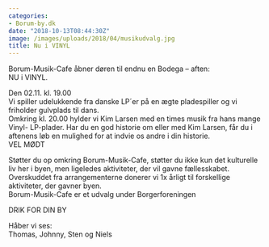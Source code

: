 ```yaml
---
categories:
- Borum-by.dk
date: "2018-10-13T08:44:30Z"
image: /images/uploads/2018/04/musikudvalg.jpg
title: Nu i VINYL
---
```


Borum-Musik-Cafe åbner døren til endnu en Bodega – aften:   
NU i VINYL.

Den 02.11. kl. 19.00  
Vi spiller udelukkende fra danske LP´er på en ægte pladespiller og vi friholder gulvplads til dans.  
Omkring kl. 20.00 hylder vi Kim Larsen med en times musik fra hans mange Vinyl- LP-plader. Har du en god historie om eller med Kim Larsen, får du i aftenens løb en mulighed for at indvie os andre i din historie.  
VEL MØDT

Støtter du op omkring Borum-Musik-Cafe, støtter du ikke kun det kulturelle liv her i byen, men ligeledes aktiviteter, der vil gavne fællesskabet.  
Overskuddet fra arrangementerne donerer vi 1x årligt til forskellige aktiviteter, der gavner byen.  
Borum-Musik-Cafe er et udvalg under Borgerforeningen

DRIK FOR DIN BY

Håber vi ses:  
Thomas, Johnny, Sten og Niels
